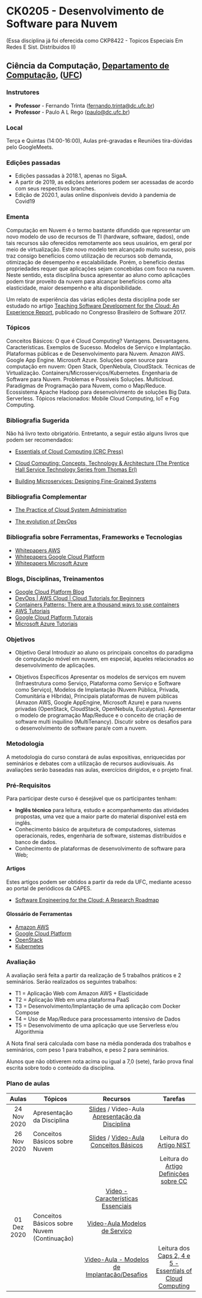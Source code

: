 

# CK0205 - Desenvolvimento de Software para Nuvem

(Essa disciplina já foi oferecida como CKP8422 - Topicos Especiais Em Redes E Sist. Distribuidos II)

## Ciência da Computação, [Departamento de Computação](http://www.dc.ufc.br), ([UFC](http://www.ufc.br))

### Instrutores

* **Professor** - Fernando Trinta ([fernando.trinta@dc.ufc.br](mailto:fernando.trinta@dc.ufc.br))
* **Professor** - Paulo A L Rego ([paulo@dc.ufc.br](mailto:paulo@dc.ufc.br))

### Local

Terça e Quintas (14:00-16:00), Aulas pré-gravadas e Reuniões tíra-dúvidas pelo GoogleMeets.


### Edições passadas

- Edições passadas à 2018.1, apenas no SigaA.
- A partir de 2019, as edições anteriores podem ser acessadas de acordo com seus respectivos branches.
- Edição de 2020.1, aulas online disponíveis devido à pandemia de Covid19

### Ementa

Computação em Nuvem é o termo bastante difundido que representar um novo modelo de uso de recursos de TI (hardware, software, dados), onde tais recursos são oferecidos remotamente aos seus usuários, em geral por meio de virtualização. Este novo modelo tem alcançado muito sucesso, pois traz consigo benefícios como utilização de recursos sob demanda, otimização de desempenho e escalabilidade. Porém, o benefício destas propriedades requer que aplicações sejam concebidas com foco na nuvem. Neste sentido, esta disciplina busca apresentar ao aluno como aplicações podem tirar proveito da nuvem para alcançar benefícios como alta elasticidade, maior desempenho e alta disponibilidade.

Um relato de experiência das várias edições desta disciplina pode ser estudado no artigo [Teaching Software Development for the Cloud: An Experience Report](https://dl.acm.org/citation.cfm?id=3131151.3131184), publicado no Congresso Brasileiro de Software 2017.

### Tópicos 

Conceitos Básicos: O que é Cloud Computing? Vantagens. Desvantagens. Características. Exemplos de Sucesso. Modelos de Serviço e Implantação. Plataformas públicas e de Desenvolvimento para Nuvem. Amazon AWS. Google App Engine. Microsoft Azure.  Soluções open source para computação em nuvem: Open Stack, OpenNebula, CloudStack. Técnicas de Virtualização. Containers/Microsserviços/Kubernetes. Engenharia de Software para Nuvem. Problemas e Possíveis Soluções. Multicloud. Paradigmas de Programação para Nuvem, como o Map/Reduce. Ecossistema Apache Hadoop para desenvolvimento de soluções Big Data. Serverless. Tópicos relacionados: Mobile Cloud Computing, IoT e Fog Computing.


### Bibliografia Sugerida

Não há livro texto obrigatório. Entretanto, a seguir estão alguns livros que podem ser recomendados:

- [Essentials of Cloud Computing (CRC Press)](https://www.amazon.com/Essentials-Cloud-Computing-K-Chandrasekaran/dp/1482205432)

- [Cloud Computing: Concepts, Technology & Architecture (The Prentice Hall Service Technology Series from Thomas Erl)](https://www.amazon.com/Cloud-Computing-Concepts-Technology-Architecture/dp/0133387526)

- [Building Microservices: Designing Fine-Grained Systems](https://www.amazon.com/Building-Microservices-Designing-Fine-Grained-Systems/dp/1491950358)

### Bibliografia Complementar

- [The Practice of Cloud System Administration](http://www.the-cloud-book.com/)

- [The evolution of DevOps](https://www.oreilly.com/ideas/the-evolution-of-devops?imm_mid=0f5f78&cmp=em-webops-na-na-vlny17_nurture_em9_evolution_devops)


### Bibliografia sobre Ferramentas, Frameworks e Tecnologias

- [Whitepapers AWS](https://aws.amazon.com/pt/whitepapers/)
- [Whitepapers Google Cloud Platform](https://cloud.google.com/whitepapers/)
- [Whitepapers Microsoft Azure](https://azure.microsoft.com/pt-br/resources/whitepapers/)

### Blogs, Disciplinas, Treinamentos


- [Google Cloud Platform Blog](https://cloudplatform.googleblog.com/)
- [DevOps | AWS Cloud | Cloud Tutorials for Beginners](https://www.youtube.com/playlist?list=PLLsor6GJ_BEEVWzDS3eHLdLkSZsoVnB98)
- [Containers Patterns: There are a thousand ways to use containers](https://l0rd.github.io/containerspatterns/#1)
- [AWS Tutoriais](https://aws.amazon.com/pt/getting-started/tutorials/)
- [Google Cloud Platform Tutorais](https://cloud.google.com/docs/tutorials)
- [Microsoft Azure Tutoriais](https://azure.microsoft.com/pt-br/get-started/)

### Objetivos

 - Objetivo Geral
Introduzir ao aluno os principais conceitos do paradigma de computação móvel em nuvem, em especial, àqueles relacionados ao desenvolvimento de aplicações.

 - Objetivos Específicos
Apresentar os modelos de serviços em nuvem (Infraestrutura como Serviço, Plataforma como Serviço e Software como Serviço), Modelos de Implantação (Nuvem Pública, Privada, Comunitária e Híbrida), Principais plataformas de nuvem públicas (Amazon AWS, Google AppEngine, Microsoft Azure) e para nuvens privadas (OpenStack, CloudStack, OpenNebula, Eucalyptus). Apresentar o modelo de programação Map/Reduce e o conceito de criação de software multi inquilino (MultiTenancy). Discutir sobre os desafios para o desenvolvimento de software para/e com a nuvem.

### Metodologia

A metodologia do curso constará de aulas expositivas, enriquecidas por seminários e debates com a utilização de recursos audiovisuais. As avaliações serão baseadas nas aulas, exercícios dirigidos, e o projeto final.

### Pré-Requisitos

Para participar deste curso é desejável que os participantes tenham:

- **Inglês técnico** para leitura, estudo e acompanhamento das atividades propostas, uma vez que a maior parte do material disponível está em inglês.
- Conhecimento básico de arquitetura de computadores, sistemas operacionais, redes, engenharia de software, sistemas distribuídos e banco de dados.
- Conhecimento de plataformas de desenvolvimento de software para Web;

#### Artigos
Estes artigos podem ser obtidos a partir da rede da UFC, mediante acesso ao portal de periódicos da CAPES.

* [Software Engineering for the Cloud: A Research Roadmap](http://ieeexplore.ieee.org/document/6337860/)

#### Glossário de Ferramentas

* [Amazon AWS](http://aws.amazon.com/)
* [Google Cloud Platform](http://cloud.google.com/)
* [OpenStack](http://www.openstack.org/)
* [Kubernetes](https://kubernetes.io/)



### Avaliação


A avaliação será feita a partir da realização de 5 trabalhos práticos e 2 seminários. Serão realizados os seguintes trabalhos:

* T1 = Aplicação Web com Amazon AWS + Elasticidade
* T2 = Aplicação Web em uma plataforma PaaS
* T3 = Desenvolvimento/Implantação de uma aplicação com Docker Compose
* T4 = Uso de Map/Reduce para processamento intensivo de Dados
* T5 = Desenvolvimento de uma aplicação que use Serverless e/ou Algorithmia



A Nota final será calculada com base na média ponderada dos trabalhos e seminários, com peso 1 para trabalhos, e peso 2 para seminários. 

Alunos que não obtiverem nota acima ou igual a 7,0 (sete), farão prova final escrita sobre todo o conteúdo da disciplina.


### Plano de aulas


| Aulas       | Tópicos                      | Recursos | Tarefas |
|:-------------:|-----------------------------|:---------:|:-----------:|
|24 Nov 2020| Apresentação da Disciplina | [Slides](https://docs.google.com/presentation/d/1r0ud_XY3TH5nyv9JVReP4_Edt6zdWNh7NDAMyjlAt64/edit?usp=sharing) / Video-Aula [Apresentação da Disciplina](https://drive.google.com/file/d/1-ymdNQGkKrGUsYdBYdFbogUEXCuBpYyB/view?usp=sharing) |   |
|26 Nov 2020| Conceitos Básicos sobre Nuvem | [Slides](https://docs.google.com/presentation/d/1LIIyQNGq1xrtX1F3COG2g-70yFr8LzdJKtoo_KmIXTo/edit?usp=sharing) / [Video-Aula Conceitos Básicos](https://drive.google.com/file/d/1LVPV1TJ9nxAMEQY2iYFy8Oq5cCVg-7eA/view?usp=sharing)| Leitura do [Artigo NIST](https://csrc.nist.gov/publications/detail/sp/800-145/final)  |
| | |  | Leitura do [Artigo Definições sobre CC](http://www.sigcomm.org/node/2749) |
| | | [Video - Características Essenciais](https://drive.google.com/file/d/10BDhQQJ7aW1yijYHVRnTjTu-vpKUdP3O/view?usp=sharing) |  |
|01 Dez 2020 | Conceitos Básicos sobre Nuvem (Continuação) | [Video-Aula Modelos de Serviço](https://drive.google.com/file/d/1Zi_LG7MVmYqdpndz-wlWCdXca4fDJ4CI/view?usp=sharing) |  |
| | | [Video-Aula - Modelos de Implantação/Desafios](https://drive.google.com/file/d/1D56NCLVy-C35PUz9R2HhJQ8nIe60C0kp/view?usp=sharing) | Leitura dos [Caps 2, 4 e 5 - Essentials of Cloud Computing](https://www.crcpress.com/Essentials-of-Cloud-Computing/Chandrasekaran/p/book/9781482205435) |
